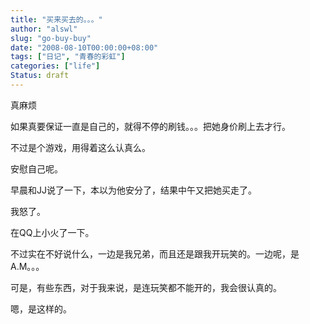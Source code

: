 ```yaml
---
title: "买来买去的。。。"
author: "alswl"
slug: "go-buy-buy"
date: "2008-08-10T00:00:00+08:00"
tags: ["日记", "青春的彩虹"]
categories: ["life"]
Status: draft
---
```


真麻烦

如果真要保证一直是自己的，就得不停的刷钱。。。把她身价刷上去才行。

不过是个游戏，用得着这么认真么。

安慰自己呢。

早晨和JJ说了一下，本以为他安分了，结果中午又把她买走了。

我怒了。

在QQ上小火了一下。

不过实在不好说什么，一边是我兄弟，而且还是跟我开玩笑的。一边呢，是A.M。。。

可是，有些东西，对于我来说，是连玩笑都不能开的，我会很认真的。

嗯，是这样的。

